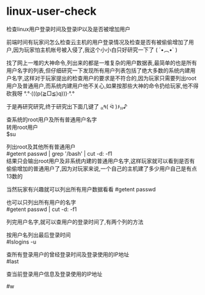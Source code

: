 # linux-user-check
检查linux用户登录时间及登录IP以及是否被增加用户  
  
前端时间有玩家问怎么检查云主机的用户登录情况及检查是否有被偷偷增加了用户,因为玩家怕主机帐号被入侵了,我这个小小白只好研究一下了 ( ´•︵•` )   
  
找了网上一堆的大神命令,列出来的都是一堆复杂的用户数据表,最简单的也是所有用户名字的列表,但仔细研究一下发现所有用户列表包括了绝大多数的系统内建用户名字,这样对于玩家提出的检查用户的要求是不符合的,因为玩家只需要列出root用户及普通用户,而系统内建用户他不关心,如果按那些大神的命令扔给玩家,他不得砍我呀 °.°·(((p(≧□≦)q)))·°.°   
  
于是再研究研究,终于研究出下面几键了 ₍₍٩( ᐛ )۶₎₎♪   
  
查系统的root用户及所有普通用户名字   
转用root用户  
$su  
  
列出root及其他所有普通用户   
#getent passwd | grep '/bash' | cut -d: -f1    
结果只会输出root用户及非系统内建的普通用户名字,这样玩家就可以看到是否有偷偷增加的普通用户了,因为对玩家来说,一个自己的主机建了多少用户自己是有点13数的    
   
当然玩家有兴趣就可以列出所有用户数据看看
#getent passwd   
   
也可以只列出所有用户的名字   
#getent passwd | cut -d: -f1     
   
列完用户名字,就可以查用户的登录时间了,有两个列的方法   
   
按用户名列出最后登录时间   
#lslogins -u   
    
查所有登录用户的曾经登录时间及登录使用的IP地址    
#last     
  
查当前登录用户信息及登录使用的IP地址  
  
#w  
  
